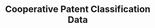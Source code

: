 ---
layout: default
bigquery: https://console.cloud.google.com/bigquery?p=patents-public-data&d=cpc&page=dataset
citation: '“Cooperative Patent Classification” by the EPO and USPTO, for public use. '
contributors: EPO, USPTO
cost: None
description: Cooperative Patent Classification Data contains the scheme and definitions
  of the Cooperative Patent Classification system for classifying patent documents.
  The CPC is the result of a partnership between the EPO and the USPTO in their joint
  effort to develop a common, internationally compatible classification system for
  technical documents, in particular patent publications, which will be used by both
  offices in the patent granting process
documentation: https://www.cooperativepatentclassification.org/cpcSchemeAndDefinitions
last_edit: Mon, 04 Apr 2022 19:07:06 GMT
location: https://www.cooperativepatentclassification.org/index
maintained_by: USPTO, EPO
schema_fields: '[''definition'', ''title_full'', ''residual_references'', ''titleFull'',
  ''applicationReferences'', ''glossary'', ''ipc_concordant'', ''parents'', ''symbol'',
  ''status'', ''breakdown_code'', ''additional_only'', ''children'', ''application_references'',
  ''notAllocatable'', ''informativeReferences'', ''limiting_references'', ''breakdownCode'',
  ''level'', ''child_groups'', ''title_part'', ''synonyms'', ''childGroups'', ''titlePart'',
  ''informative_references'', ''sizeCache'', ''dateRevised'', ''date_revised'', ''residualReferences'',
  ''ipcConcordant'', ''limitingReferences'', ''not_allocatable'']'
shortname: cooperative_patent_classification
tags:
- patents
- science
title: Cooperative Patent Classification Data
uuid: 984374a7-16e9-4b35-9445-458daceb01bf
---